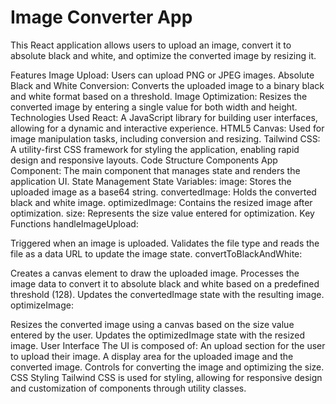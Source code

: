 # Image Converter App
This React application allows users to upload an image, convert it to absolute black and white, and optimize the converted image by resizing it.

Features
Image Upload: Users can upload PNG or JPEG images.
Absolute Black and White Conversion: Converts the uploaded image to a binary black and white format based on a threshold.
Image Optimization: Resizes the converted image by entering a single value for both width and height.
Technologies Used
React: A JavaScript library for building user interfaces, allowing for a dynamic and interactive experience.
HTML5 Canvas: Used for image manipulation tasks, including conversion and resizing.
Tailwind CSS: A utility-first CSS framework for styling the application, enabling rapid design and responsive layouts.
Code Structure
Components
App Component: The main component that manages state and renders the application UI.
State Management
State Variables:
image: Stores the uploaded image as a base64 string.
convertedImage: Holds the converted black and white image.
optimizedImage: Contains the resized image after optimization.
size: Represents the size value entered for optimization.
Key Functions
handleImageUpload:

Triggered when an image is uploaded.
Validates the file type and reads the file as a data URL to update the image state.
convertToBlackAndWhite:

Creates a canvas element to draw the uploaded image.
Processes the image data to convert it to absolute black and white based on a predefined threshold (128).
Updates the convertedImage state with the resulting image.
optimizeImage:

Resizes the converted image using a canvas based on the size value entered by the user.
Updates the optimizedImage state with the resized image.
User Interface
The UI is composed of:
An upload section for the user to upload their image.
A display area for the uploaded image and the converted image.
Controls for converting the image and optimizing the size.
CSS Styling
Tailwind CSS is used for styling, allowing for responsive design and customization of components through utility classes.

